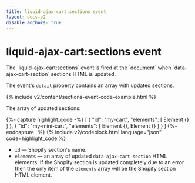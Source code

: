 ```yaml
---
title: liquid-ajax-cart:sections event
layout: docs-v2
disable_anchors: true
---
```


# liquid-ajax-cart:sections event

<p class="lead" markdown="1">
The `liquid-ajax-cart:sections` event is fired at the `document` when `data-ajax-cart-section` sections HTML is updated.
</p>

The event's `detail` property contains an array with updated sections.

{% include v2/content/sections-event-code-example.html %}

The array of updated sections:

{%- capture highlight_code -%}
[
  {
    "id": "my-cart",
    "elements": [ Element {} ]
  },
  {
    "id": "my-mini-cart",
    "elements": [ Element {}, Element {} ]
  }
]
{%- endcapture -%}
{% include v2/codeblock.html language="json" code=highlight_code %}

* `id` — Shopify section's name.
* `elements` — an array of updated `data-ajax-cart-section` HTML elements. If the Shopify section is updated completely due to an error then the only item of the `elements` array will be the Shopify section HTML element.